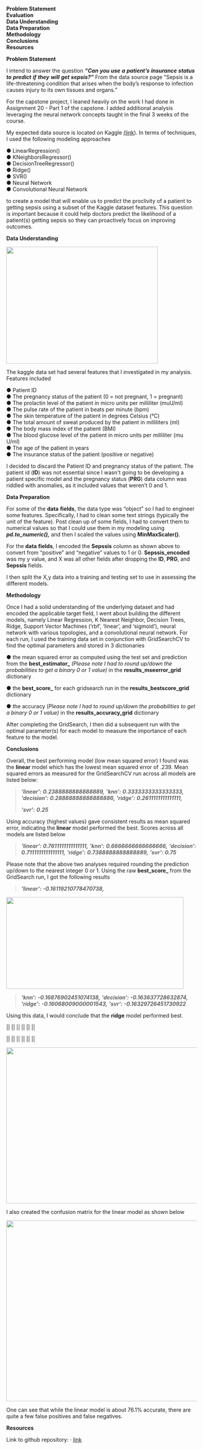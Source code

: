**Problem Statement**<br> 
**Evaluation**<br>
**Data Understanding**<br> 
**Data Preparation**<br> 
**Methodology**<br>
**Conclusions**<br>
**Resources**<br>

**Problem Statement**

I intend to answer the question ***“Can*** ***you*** ***use*** ***a***
***patient’s*** ***insurance*** ***status*** ***to*** ***predict***
***if*** ***they*** ***will*** ***get*** ***sepsis?”*** From the data
source page “Sepsis is a life-threatening condition that arises when the
body’s response to infection causes injury to its own tissues and
organs.”

For the capstone project, I leaned heavily on the work I had done in 
Assignment 20 - Part 1 of the capstone.  I added additional analysis 
leveraging the neural network concepts taught in the final 3 weeks of 
the course.

My expected data source is located on Kaggle
[(<u>link</u>](https://www.kaggle.com/datasets/allanwandia/sepsis)). In
terms of techniques, I used the following modeling approaches

● LinearRegression()<br>
● KNeighborsRegressor()<br>
● DecisionTreeRegressor()<br>
● Ridge()<br>
● SVR()<br>
● Neural Network<br>
● Convolutional Neural Network<br>

to create a model that will enable us to predict the proclivity of a
patient to getting sepsis using a subset of the Kaggle dataset features.
This question is important because it could help doctors predict the
likelihood of a patient(s) getting sepsis so they can proactively focus
on improving outcomes.

**Data Understanding**

<img src="./data_info.png"
style="width:4.17708in;height:3.21875in" />

The kaggle data set had several features that I investigated in my
analysis. Features included

● Patient ID<br>
● The pregnancy status of the patient (0 = not pregnant, 1 = pregnant)<br>
● The prolactin level of the patient in micro units per milliliter (muU/ml)<br>
● The pulse rate of the patient in beats per minute (bpm)<br>
● The skin temperature of the patient in degrees Celsius (°C)<br>
● The total amount of sweat produced by the patient in milliliters (ml)<br>
● The body mass index of the patient (BMI)<br>
● The blood glucose level of the patient in micro units per milliliter (mu U/ml)<br>
● The age of the patient in years<br>
● The insurance status of the patient (positive or negative)<br>

I decided to discard the Patient ID and pregnancy status of the patient.
The patient id (**ID**) was not essential since I wasn't going to be
developing a patient specific model and the pregnancy status (**PRG**)
data column was riddled with anomalies, as it included values that
weren’t 0 and 1.

**Data Preparation**

For some of the **data** **fields**, the data type was “object” so I had
to engineer some features. Specifically, I had to clean some text
strings (typically the unit of the feature). Post clean up of some
fields, I had to convert them to numerical values so that I could use
them in my modeling using ***pd.to_numeric(),*** and then I scaled the
values using **MinMaxScaler()**.

For the **data** **fields**, I encoded the **Sepssis** column as shown
above to convert from “positive” and “negative” values to 1 or 0.
**Sepssis_encoded** was my y value, and X was all other fields after
dropping the **ID**, **PRG**, and **Sepssis** fields.

I then split the X,y data into a training and testing set to use in
assessing the different models.

**Methodology**

Once I had a solid understanding of the underlying dataset and had
encoded the applicable target field, I went about building the different
models, namely Linear Regression, K Nearest Neighbor, Decision Trees,
Ridge, Support Vector Machines (‘rbf’, ‘linear’, and ‘sigmoid’), neural 
network with various topologies, and a convolutional neural network. For
each run, I used the training data set in conjunction with GridSearchCV
to find the optimal parameters and stored in 3 dictionaries

● the mean squared error as computed using the test set and prediction
from the **best_estimator\_** *(Please* *note* *I* *had* *to* *round*
*up/down* *the* *probabilities* *to* *get* *a* *binary* *0* *or* *1*
*value)* in the **results_mseerror_grid** dictionary<br>

● the **best_score\_** for each gridsearch run in the 
**results_bestscore_grid** dictionary<br>

● the accuracy (*Please* *note* *I* *had* *to* *round* *up/down* *the*
*probabilities* *to* *get* *a* *binary* *0* *or* *1* *value)* in the
**results_accuracy_grid** dictionary<br>

After completing the GridSearch, I then did a subsequent run with the
optimal parameter(s) for each model to measure the importance of each
feature to the model.

**Conclusions**

Overall, the best performing model (low mean squared error) I found was
the **linear** model which has the lowest mean squared error of .239.
Mean squared errors as measured for the GridSearchCV run across all
models are listed below:

> ***'linear':*** ***0.2388888888888889,*** ***'knn':***
> ***0.3333333333333333,*** ***'decision':*** ***0.28888888888888886,***
> ***'ridge':*** ***0.2611111111111111,***
>
> ***'svr':*** ***0.25***

Using accuracy (highest values) gave consistent results as mean squared
error, indicating the **linear** model performed the best. Scores across
all models are listed below

> ***'linear':*** ***0.7611111111111111,*** ***'knn':***
> ***0.6666666666666666,*** ***'decision':*** ***0.7111111111111111,***
> ***'ridge':*** ***0.7388888888888889,*** ***'svr':*** ***0.75***

Please note that the above two analyses required rounding the prediction
up/down to the nearest integer 0 or 1. Using the raw **best_score\_**
from the GridSearch run, I got the following results

> ***'linear':*** ***-0.16119210778470738,***

<img src="./coef_lin_reg.png"
style="width:4.88542in;height:2.53125in" />

> ***'knn':*** ***-0.16876902451074138,*** ***'decision':***
> ***-0.163637728632874,*** ***'ridge':*** ***-0.16068009000001543,***
> ***'svr':*** ***-0.16329726451730922***

Using this data, I would conclude that the **ridge** model performed
best.

||
||
||
||
||
||

||
||
||
||
||
||

<img src="./3khz5nnb.png" style="width:6.5in;height:4.30208in" />

I also created the confusion matrix for the linear model as shown below

<img src="./0y3bxabd.png" style="width:6.5in;height:4.98958in" />

One can see that while the linear model is about 76.1% accurate, there
are quite a few false positives and false negatives.

**Resources**

Link to github repository: ·
[<u>link</u>](https://github.com/kenmotoyama/Assignment20)
